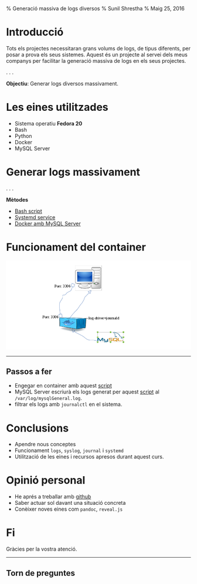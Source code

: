 % Generació massiva de logs diversos
% Sunil Shrestha
% Maig 25, 2016

# Introducció

Tots els projectes necessitaran grans volums de logs, de tipus 
diferents, per posar a prova els seus sistemes. Aquest és un projecte 
al servei dels meus companys per facilitar la generació massiva de logs 
en els seus projectes.  

. . .
  
**Objectiu**: Generar logs diversos massivament.


# Les eines utilitzades

- Sistema operatiu **Fedora 20** 
- Bash  
- Python  
- Docker
- MySQL Server  


# Generar logs massivament 

. . . 

**Mètodes** 

- [Bash script](https://github.com/iamsunil/generate_logs/blob/master/metode1/logGenerator.sh)  
- [Systemd service](https://github.com/iamsunil/generate_logs/blob/master/metode2/README.md)  
- [Docker amb MySQL Server](https://github.com/iamsunil/generate_logs/blob/master/metode3/README.md)

# Funcionament del container

![](dock_explain.png)

------------------ 

## Passos a fer
- Engegar en container amb aquest [script](../metode3/docker_mysql/start_cont.sh)
- MySQL Server escriurà els logs generat per aquest [script](../metode3/mysql_logGenerator.py) al  `/var/log/mysqlGeneral.log`.  
- filtrar els logs amb `journalctl` en el sistema.  



# Conclusions 

- Apendre nous conceptes 
- Funcionament `logs`, `syslog`, `journal` i `systemd` 
- Utilització de les eines i recursos apresos durant aquest curs.

# Opinió personal
- He aprés a treballar amb [github](https://github.com/alexsurfcasting/massivelogs)
- Saber actuar sol davant una situació concreta
- Conèixer noves eines com `pandoc`, `reveal.js` 

# Fi

Gràcies per la vostra atenció.

----------------

## Torn de preguntes





